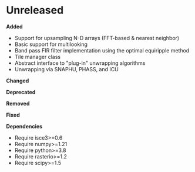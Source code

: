 # Unreleased

**Added**

- Support for upsampling N-D arrays (FFT-based & nearest neighbor)
- Basic support for multilooking
- Band pass FIR filter implementation using the optimal equiripple method
- Tile manager class
- Abstract interface to "plug-in" unwrapping algorithms
- Unwrapping via SNAPHU, PHASS, and ICU

**Changed**

**Deprecated**

**Removed**

**Fixed**

**Dependencies**

- Require isce3>=0.6
- Require numpy>=1.21
- Require python>=3.8
- Require rasterio>=1.2
- Require scipy>=1.5
